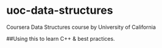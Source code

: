 # uoc-data-structures
Coursera Data Structures course by University of California

##Using this to learn C++ & best practices.
